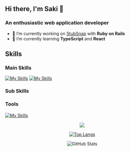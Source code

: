 ## Hi there, I'm Saki 👋  
### An enthusiastic web application developer
- 🔭 I’m currently working on [StubSnap](https://github.com/saki-44/StubSnap) with **Ruby on Rails** 
- 🌱 I’m currently learning **TypeScript** and **React**


## Skills
### Main Skills
  [![My Skills](https://skillicons.dev/icons?i=html,css,js,ruby,rails)](https://skillicons.dev)
  [![My Skills](https://skillicons.dev/icons?i=mysql,postgres,sqlite)](https://skillicons.dev)

### Sub Skills

### Tools
  [![My Skills](https://skillicons.dev/icons?i=github,docker,aws,postman,figma)](https://skillicons.dev)　


<div align="center">

![](https://github-profile-summary-cards.vercel.app/api/cards/profile-details?username=saki-44&theme=vue)

[![Top Langs](https://github-readme-stats.vercel.app/api/top-langs/?username=saki-44&layout=compact&langs_count=6)](https://github.com/anuraghazra/github-readme-stats)

![GitHub Stats](http://github-profile-summary-cards.vercel.app/api/cards/stats?username=saki-44&theme=github)

</div>
